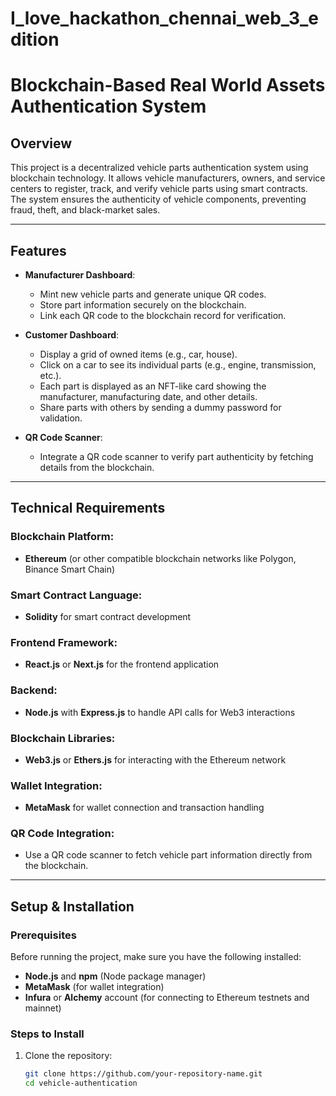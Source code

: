 # I_love_hackathon_chennai_web_3_edition

# Blockchain-Based Real World Assets Authentication System

## Overview

This project is a decentralized vehicle parts authentication system using blockchain technology. It allows vehicle manufacturers, owners, and service centers to register, track, and verify vehicle parts using smart contracts. The system ensures the authenticity of vehicle components, preventing fraud, theft, and black-market sales.

---

## Features

- **Manufacturer Dashboard**:
  - Mint new vehicle parts and generate unique QR codes.
  - Store part information securely on the blockchain.
  - Link each QR code to the blockchain record for verification.

- **Customer Dashboard**:
  - Display a grid of owned items (e.g., car, house).
  - Click on a car to see its individual parts (e.g., engine, transmission, etc.).
  - Each part is displayed as an NFT-like card showing the manufacturer, manufacturing date, and other details.
  - Share parts with others by sending a dummy password for validation.

- **QR Code Scanner**:
  - Integrate a QR code scanner to verify part authenticity by fetching details from the blockchain.

---

## Technical Requirements

### Blockchain Platform:
- **Ethereum** (or other compatible blockchain networks like Polygon, Binance Smart Chain)

### Smart Contract Language:
- **Solidity** for smart contract development

### Frontend Framework:
- **React.js** or **Next.js** for the frontend application

### Backend:
- **Node.js** with **Express.js** to handle API calls for Web3 interactions

### Blockchain Libraries:
- **Web3.js** or **Ethers.js** for interacting with the Ethereum network

### Wallet Integration:
- **MetaMask** for wallet connection and transaction handling

### QR Code Integration:
- Use a QR code scanner to fetch vehicle part information directly from the blockchain.

---

## Setup & Installation

### Prerequisites

Before running the project, make sure you have the following installed:
- **Node.js** and **npm** (Node package manager)
- **MetaMask** (for wallet integration)
- **Infura** or **Alchemy** account (for connecting to Ethereum testnets and mainnet)

### Steps to Install

1. Clone the repository:

   ```bash
   git clone https://github.com/your-repository-name.git
   cd vehicle-authentication
